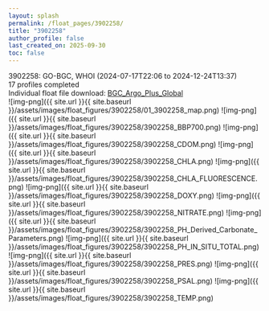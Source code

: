 ```yaml
---
layout: splash
permalink: /float_pages/3902258/
title: "3902258"
author_profile: false
last_created_on: 2025-09-30
toc: false
---
```

 
3902258: GO-BGC, WHOI (2024-07-17T22:06 to 2024-12-24T13:37)\
17 profiles completed\
Individual float file download: [BGC_Argo_Plus_Global](https://ftp.soest.hawaii.edu/bgc_argo_plus/Individual_Floats/outliers_removed/3902258_Sprof_processed.nc)\
![img-png]({{ site.url }}{{ site.baseurl }}/assets/images/float_figures/3902258/01_3902258_map.png)
![img-png]({{ site.url }}{{ site.baseurl }}/assets/images/float_figures/3902258/3902258_BBP700.png)
![img-png]({{ site.url }}{{ site.baseurl }}/assets/images/float_figures/3902258/3902258_CDOM.png)
![img-png]({{ site.url }}{{ site.baseurl }}/assets/images/float_figures/3902258/3902258_CHLA.png)
![img-png]({{ site.url }}{{ site.baseurl }}/assets/images/float_figures/3902258/3902258_CHLA_FLUORESCENCE.png)
![img-png]({{ site.url }}{{ site.baseurl }}/assets/images/float_figures/3902258/3902258_DOXY.png)
![img-png]({{ site.url }}{{ site.baseurl }}/assets/images/float_figures/3902258/3902258_NITRATE.png)
![img-png]({{ site.url }}{{ site.baseurl }}/assets/images/float_figures/3902258/3902258_PH_Derived_Carbonate_Parameters.png)
![img-png]({{ site.url }}{{ site.baseurl }}/assets/images/float_figures/3902258/3902258_PH_IN_SITU_TOTAL.png)
![img-png]({{ site.url }}{{ site.baseurl }}/assets/images/float_figures/3902258/3902258_PRES.png)
![img-png]({{ site.url }}{{ site.baseurl }}/assets/images/float_figures/3902258/3902258_PSAL.png)
![img-png]({{ site.url }}{{ site.baseurl }}/assets/images/float_figures/3902258/3902258_TEMP.png)
